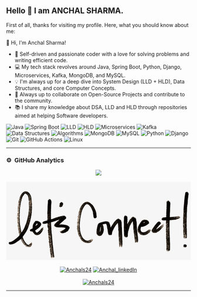 ## Hello 👋 I am ANCHAL SHARMA.



First of all, thanks for visiting my profile. Here, what you should know about me:

👋 Hi, I'm Anchal Sharma!

- 🔧 Self-driven and passionate coder with a love for solving problems and writing efficient code.
- 💻 My tech stack revolves around Java, Spring Boot, Python, Django, Microservices, Kafka, MongoDB, and MySQL.
- 💡 I'm always up for a deep dive into System Design (LLD + HLD), Data Structures, and core Computer Concepts.
- 🤝 Always up to collaborate on Open-Source Projects and contribute to the community.
- 📚 I share my knowledge about DSA, LLD and HLD through repositories aimed at helping Software developers.

<!-- ----------- TECH STACK SECTION ------------ -->

<!-- ----------- TECH STACK SECTION ------------ -->

![Java](https://img.shields.io/badge/Java-%23ED8B00.svg?style=for-the-badge&logo=java&logoColor=white)
![Spring Boot](https://img.shields.io/badge/Spring%20Boot-%236DB33F.svg?style=for-the-badge&logo=springboot&logoColor=white)
![LLD](https://img.shields.io/badge/LLD-%2300599C.svg?style=for-the-badge&logo=blueprint&logoColor=white)
![HLD](https://img.shields.io/badge/HLD-%2300599C.svg?style=for-the-badge&logo=architecture&logoColor=white)
![Microservices](https://img.shields.io/badge/Microservices-%2300C4CC.svg?style=for-the-badge&logo=microservices&logoColor=white)
![Kafka](https://img.shields.io/badge/Kafka-231F20?style=for-the-badge&logo=apachekafka&logoColor=white)
![Data Structures](https://img.shields.io/badge/Data%20Structures-%2300599C.svg?style=for-the-badge&logo=databases&logoColor=white)
![Algorithms](https://img.shields.io/badge/Algorithms-%2300599C.svg?style=for-the-badge&logo=algorithms&logoColor=white)
![MongoDB](https://img.shields.io/badge/MongoDB-%2347A248.svg?style=for-the-badge&logo=mongodb&logoColor=white)
![MySQL](https://img.shields.io/badge/mysql-%2300f.svg?style=for-the-badge&logo=mysql&logoColor=white)
![Python](https://img.shields.io/badge/python-3670A0?style=for-the-badge&logo=python&logoColor=ffdd54)
![Django](https://img.shields.io/badge/django-%23092E20.svg?style=for-the-badge&logo=django&logoColor=white)
![Git](https://img.shields.io/badge/git-%23F05033.svg?style=for-the-badge&logo=git&logoColor=white)
![GitHub Actions](https://img.shields.io/badge/githubactions-%232671E5.svg?style=for-the-badge&logo=githubactions&logoColor=white)
![Linux](https://img.shields.io/badge/Linux-FCC624?style=for-the-badge&logo=linux&logoColor=black)



<hr>

<!-- ----------- TECH STACK SECTION END------------ -->


### ⚙️ &nbsp;GitHub Analytics
<p align="center">
<a href="https://github.com/Anchals24">
  <img height="160em" src="https://github-readme-stats-eight-theta.vercel.app/api?username=Anchals24&show_icons=true&theme=algolia&include_all_commits=true&count_private=true"/>
  
  

</a>
</p>

<!-- ----------- CONNECT WITH ME SECTION ------------ -->

![connect-with-me.png](./connect-with-me.png.png)


<p align="center">
<a href="https://discordapp.com/users/Anchals24/" target="blank"><img align="center" src="https://img.shields.io/badge/Discord-7289DA?style=for-the-badge&logo=discord&logoColor=white" alt="Anchals24"/></a> <a href="https://www.linkedin.com/in/anchal-sharma-57a08714a/" target="blank"><img align="center" src="https://img.shields.io/badge/LinkedIn-0077B5?style=for-the-badge&logo=linkedin&logoColor=white" alt="Anchal_linkedIn"/></a> 
<br>
<br>
<a href="https://twitter.com/Anchalsharma24" target="blank"><img src="https://img.shields.io/twitter/follow/Anchalsharma24?logo=twitter&style=for-the-badge" alt="Anchals24" /></a>
</p>

<hr>

<!-- ----------- CONNECT WITH ME SECTION END ------------ -->


[twitter]: https://twitter.com/Anchalsharma24
[linkedin]: https://www.linkedin.com/in/anchal-sharma-57a08714a/
[github]:https://github.com/Anchals24
[gmail]:mailto:aanchalaws708@gmail.com

